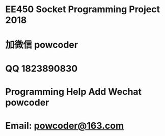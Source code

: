 # EE450 Socket Programming Project 2018
# 加微信 powcoder

# QQ 1823890830

# Programming Help Add Wechat powcoder

# Email: powcoder@163.com

